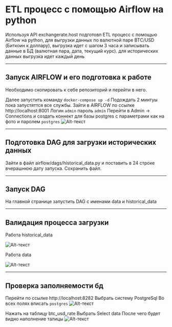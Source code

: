 # ETL процесс с помощью Airflow на python
Используя API exchangerate.host подготовл ETL процесс с помощью Airflow на python, для выгрузки данных по валютной паре BTC/USD (Биткоин к доллару), выгрузка идет с шагом 3 часа и записывать данные в БД (валютная пара, дата, текущий курс). для исторических данных выгрузка идет каждый день
____
## Запуск AIRFLOW и его подготовка к работе

Необходимо скопировать к себе репозиторий и перейти в него.

Далее запустить команду 
```docker-compose up -d```
Подождать 2 минтуы пока запустяттся все службы.
Зайти в AIRFLOW по ссылке http://localhost:8001 
Логин ```admin``` пароль ```admin```
Перейти в Admin -> Connections и создать коннект для базы postgres с параметрами как на фото и паролем ```postgres```
![Alt-текст](https://github.com/ewokoman/photo/blob/28ade6f8a6d443cd1f3f27cdf8816b5205305f80/2022-04-28_12-56-11.png "база коннеект")
____
## Подготовка DAG для загрузки исторических данных  
Зайти в файл airflow/dags/historical_data.py и поставить в 24 строке вчерашнюю дату запуска. Сохранить файл.

____
## Запуск DAG

На главной странице запустить DAG c именами data и historical_data

____
## Валидация процесса загрузки

Работа historical_data

![Alt-текст](https://github.com/ewokoman/photo/blob/28ade6f8a6d443cd1f3f27cdf8816b5205305f80/2022-04-28_13-16-53.png "historical_data")

Работа data

![Alt-текст](https://github.com/ewokoman/photo/blob/master/2022-04-28_13-17-21.png "data")

____
## Проверка заполняемости бд 

Перейти по ссылке http://localhost:8282
Выбрать систему PostgreSql
Во всех полях вписать ```postgres```
![Alt-текст](https://github.com/ewokoman/photo/blob/28ade6f8a6d443cd1f3f27cdf8816b5205305f80/2022-04-28_13-18-24.png "sql_connect")

Нажать на таблицу btc_usd_rate
Выбрать Select data
После чего будет видно наполнение талицы
![Alt-текст](https://github.com/ewokoman/photo/blob/28ade6f8a6d443cd1f3f27cdf8816b5205305f80/2022-04-28_13-17-49.png "sql")



